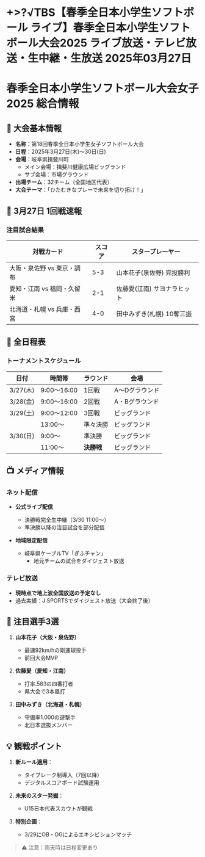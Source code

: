 # +>?√TBS【春季全日本小学生ソフトボール ライブ】春季全日本小学生ソフトボール大会2025 ライブ放送・テレビ放送・生中継・生放送 2025年03月27日

# 春季全日本小学生ソフトボール大会女子2025 総合情報

## 🌸 大会基本情報
- **名称**：第18回春季全日本小学生女子ソフトボール大会  
- **日程**：2025年3月27日(木)～30日(日)  
- **会場**：岐阜県揖斐川町  
  - メイン会場：揖斐川健康広場ビッグランド  
  - サブ会場：市場グラウンド  
- **出場チーム**：32チーム（全国地区代表）  
- **大会テーマ**：「ひたむきなプレーで未来を切り拓け！」  

## 📢 3月27日 1回戦速報
### 注目試合結果
| 対戦カード | スコア | スタープレーヤー |
|------------|--------|------------------|
| 大阪・泉佐野 vs 東京・調布 | 5-3 | 山本花子(泉佐野) 完投勝利 |
| 愛知・江南 vs 福岡・久留米 | 2-1 | 佐藤愛(江南) サヨナラヒット |
| 北海道・札幌 vs 兵庫・西宮 | 4-0 | 田中みずき(札幌) 10奪三振 |



## 📅 全日程表
### トーナメントスケジュール
| 日付 | 時間帯 | ラウンド | 会場 |
|------|--------|----------|------|
| 3/27(木) | 9:00～16:00 | 1回戦 | A～Dグラウンド |
| 3/28(金) | 9:00～16:00 | 2回戦 | A・Bグラウンド |
| 3/29(土) | 9:00～12:00 | 3回戦 | ビッグランド |
| | 13:00～ | 準々決勝 | ビッグランド |
| 3/30(日) | 9:00～ | 準決勝 | ビッグランド |
| | 11:00～ | **決勝戦** | ビッグランド |

## 📺 メディア情報
### ネット配信
- **公式ライブ配信**  

  - 決勝戦完全生中継（3/30 11:00～）  
  - 準決勝以降の注目試合を部分配信  

- **地域限定配信**  
  - 岐阜県ケーブルTV「ぎふチャン」  
    - 地元チームの試合をダイジェスト放送  

### テレビ放送
- **現時点で地上波全国放送の予定なし**  
- 過去実績：J SPORTSでダイジェスト放送（大会終了後）  

## 🌟 注目選手3選
1. **山本花子（大阪・泉佐野）**  
   - 最速92km/hの剛速球投手  
   - 前回大会MVP  

2. **佐藤愛（愛知・江南）**  
   - 打率.583の四番打者  
   - 県大会で3本塁打  

3. **田中みずき（北海道・札幌）**  
   - 守備率1.000の遊撃手  
   - 北日本選抜メンバー  

## 💡 観戦ポイント
1. **新ルール適用**：  
   - タイブレーク制導入（7回以降）  
   - デジタルスコアボード試験運用  

2. **未来のスター発掘**：  
   - U15日本代表スカウトが観戦  

3. **特別企画**：  
   - 3/29にOB・OGによるエキシビションマッチ  

> ⚠️ 注意：雨天時は日程変更あり  
